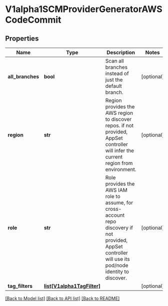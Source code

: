 # V1alpha1SCMProviderGeneratorAWSCodeCommit

## Properties
Name | Type | Description | Notes
------------ | ------------- | ------------- | -------------
**all_branches** | **bool** | Scan all branches instead of just the default branch. | [optional] 
**region** | **str** | Region provides the AWS region to discover repos. if not provided, AppSet controller will infer the current region from environment. | [optional] 
**role** | **str** | Role provides the AWS IAM role to assume, for cross-account repo discovery if not provided, AppSet controller will use its pod/node identity to discover. | [optional] 
**tag_filters** | [**list[V1alpha1TagFilter]**](V1alpha1TagFilter.md) |  | [optional] 

[[Back to Model list]](../README.md#documentation-for-models) [[Back to API list]](../README.md#documentation-for-api-endpoints) [[Back to README]](../README.md)


